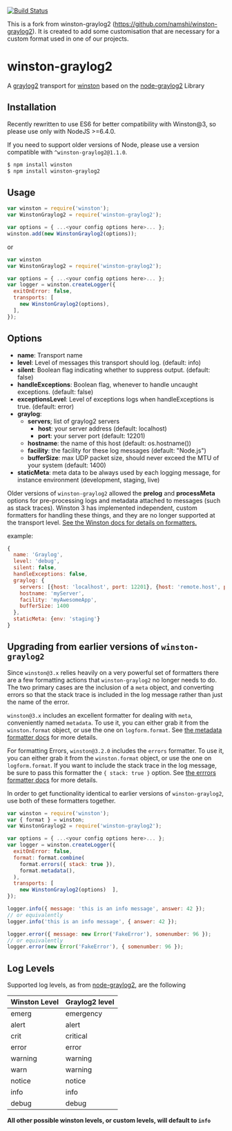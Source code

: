 [![Build Status](https://secure.travis-ci.org/namshi/winston-graylog2.png)](http://travis-ci.org/namshi/winston-graylog2)

This is a fork from winston-graylog2 (https://github.com/namshi/winston-graylog2).  It is created to add some customisation that are necessary for a custom format used in one of our projects.  

# winston-graylog2 

A [graylog2][0] transport for [winston][1] based on the [node-graylog2][2] Library

## Installation

Recently rewritten to use ES6 for better compatibility with Winston@3,
so please use only with NodeJS >=6.4.0.

If you need to support older versions of Node, please use a version
compatible with `^winston-graylog2@1.1.0`.


``` sh
$ npm install winston
$ npm install winston-graylog2
```

## Usage
```javascript
var winston = require('winston');
var WinstonGraylog2 = require('winston-graylog2');

var options = { ...<your config options here>... };
winston.add(new WinstonGraylog2(options));
```

or

```javascript
var winston
var WinstonGraylog2 = require('winston-graylog2');

var options = { ...<your config options here>... };
var logger = winston.createLogger({
  exitOnError: false,
  transports: [
    new WinstonGraylog2(options),
  ],
});
```

## Options

* __name__:  Transport name
* __level__: Level of messages this transport should log. (default: info)
* __silent__: Boolean flag indicating whether to suppress output. (default: false)
* __handleExceptions__: Boolean flag, whenever to handle uncaught exceptions. (default: false)
* __exceptionsLevel__: Level of exceptions logs when handleExceptions is true. (default: error)
* __graylog__:
  - __servers__; list of graylog2 servers
    * __host__: your server address (default: localhost)
    * __port__: your server port (default: 12201)
  - __hostname__: the name of this host (default: os.hostname())
  - __facility__: the facility for these log messages (default: "Node.js")
  - __bufferSize__: max UDP packet size, should never exceed the MTU of your system (default: 1400)
* __staticMeta__: meta data to be always used by each logging message, for instance environment (development, staging, live)


Older versions of `winston-graylog2` allowed the __prelog__ and __processMeta__ options for
pre-processing logs and metadata attached to messages (such as stack traces). Winston 3 has
implemented independent, custom formatters for handling these things, and they are no longer
supported at the transport level.
[See the Winston docs for details on formatters.](https://github.com/winstonjs/winston#formats)

example:

```javascript
{
  name: 'Graylog',
  level: 'debug',
  silent: false,
  handleExceptions: false,
  graylog: {
    servers: [{host: 'localhost', port: 12201}, {host: 'remote.host', port: 12201}],
    hostname: 'myServer',
    facility: 'myAwesomeApp',
    bufferSize: 1400
  },
  staticMeta: {env: 'staging'}
}
```

## Upgrading from earlier versions of `winston-graylog2`

Since `winston@3.x` relies heavily on a very powerful set of formatters there are a few formatting
actions that `winston-graylog2` no longer needs to do. The two primary cases are the inclusion of
a `meta` object, and converting errors so that the stack trace is included in the log message
rather than just the name of the error.

`winston@3.x` includes an excellent formatter for dealing with `meta`, conveniently named
`metadata`. To use it, you can either grab it from the `winston.format` object, or use the one on
`logform.format`. See [the metadata formatter docs](https://github.com/winstonjs/logform/tree/2.1.0#metadata)
for more details.

For formatting Errors, `winston@3.2.0` includes the `errors` formatter. To use it, you can either
grab it from the `winston.format` object, or use the one on `logform.format`. If you want to include
the stack trace in the log message, be sure to pass this formatter the `{ stack: true }` option. See
[the errrors formatter docs](https://github.com/winstonjs/logform/tree/2.1.0#errors)
for more details.

In order to get functionality identical to earlier versions of `winston-graylog2`, use both of
these formatters together.

```javascript
var winston = require('winston');
var { format } = winston;
var WinstonGraylog2 = require('winston-graylog2');

var options = { ...<your config options here>... };
var logger = winston.createLogger({
  exitOnError: false,
  format: format.combine(
    format.errors({ stack: true }),
    format.metadata(),
  ),
  transports: [
    new WinstonGraylog2(options)  ],
});

logger.info({ message: 'this is an info message', answer: 42 });
// or equivalently
logger.info('this is an info message', { answer: 42 });

logger.error({ message: new Error('FakeError'), somenumber: 96 });
// or equivalently
logger.error(new Error('FakeError'), { somenumber: 96 });
```

## Log Levels
Supported log levels, as from [node-graylog2][2], are the following

Winston Level | Graylog2 level
---------------|---------------
emerg          | emergency
alert          | alert
crit           | critical
error          | error
warning        | warning
warn           | warning
notice         | notice
info           | info
debug          | debug

**All other possible winston levels, or custom levels, will default to `info`**

[0]: http://www.graylog2.org
[1]: https://github.com/flatiron/winston
[2]: https://github.com/Wizcorp/node-graylog2
